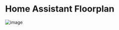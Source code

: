 # Home Assistant Floorplan

![image](https://github.com/user-attachments/assets/df9f3f96-ffe1-497c-bbf4-94740e8abe30)
